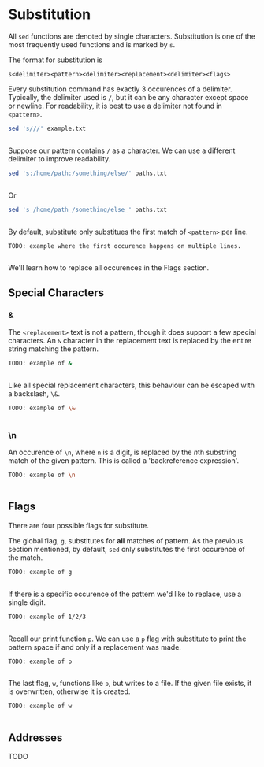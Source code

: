 # Substitution

All `sed` functions are denoted by single characters. Substitution is
one of the most frequently used functions and is marked by `s`.

The format for substitution is

```
s<delimiter><pattern><delimiter><replacement><delimiter><flags>
```

Every substitution command has exactly 3 occurences of a delimiter.
Typically, the delimiter used is `/`, but it can be any character
except space or newline. For readability, it is best to use a
delimiter not found in `<pattern>`.

```sh
sed 's///' example.txt
```
```
```

Suppose our pattern contains `/` as a character. We can use a different
delimiter to improve readability.

```sh
sed 's:/home/path:/something/else/' paths.txt
```
```
```

Or

```sh
sed 's_/home/path_/something/else_' paths.txt
```
```
```

By default, substitute only substitues the first match of
`<pattern>` per line.

```sh
TODO: example where the first occurence happens on multiple lines.
```
```
```

We'll learn how to replace all occurences in the Flags section.

## Special Characters

### &

The `<replacement>` text is not a pattern, though it does support
a few special characters. An `&` character in the replacement text
is replaced by the entire string matching the pattern.

```sh
TODO: example of &
```
```
```

Like all special replacement characters, this behaviour can be escaped
with a backslash, `\&`.

```sh
TODO: example of \&
```
```
```

### \n

An occurence of `\n`, where `n` is a digit, is replaced by the <i>n</i>th
substring match of the given pattern. This is called a 'backreference
expression'.

```sh
TODO: example of \n
```
```
```

## Flags

There are four possible flags for substitute.

The global flag, `g`, substitutes for **all** matches of pattern. As
the previous section mentioned, by default, `sed` only substitutes
the first occurence of the match.

```sh
TODO: example of g
```
```
```

If there is a specific occurence of the pattern we'd like to replace, use
a single digit.

```sh
TODO: example of 1/2/3
```
```
```

Recall our print function `p`. We can use a `p` flag with substitute to
print the pattern space if and only if a replacement was made.

```sh
TODO: example of p
```
```
```

The last flag, `w`, functions like `p`, but writes to a file. If the
given file exists, it is overwritten, otherwise it is created.

```sh
TODO: example of w
```
```
```

## Addresses

TODO